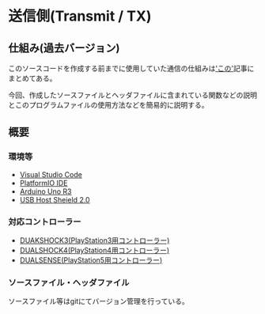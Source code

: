 # 送信側(Transmit / TX)  

## 仕組み(過去バージョン)  

このソースコードを作成する前までに使用していた通信の仕組みは['この'](./controllerHome.md)記事にまとめてある。  

今回、作成したソースファイルとヘッダファイルに含まれている関数などの説明とこのプログラムファイルの使用方法などを簡易的に説明する。  

## 概要  

### 環境等  

* [Visual Studio Code](https://code.visualstudio.com/)  
* [PlatformIO IDE](../platformIO.md)  
* [Arduino Uno R3](https://docs.arduino.cc/hardware/uno-rev3/)  
* [USB Host Sheield 2.0](https://github.com/felis/USB_Host_Shield_2.0)  

### 対応コントローラー

* [DUAKSHOCK3(PlayStation3用コントローラー)](https://www.sony.com/ja/SonyInfo/design/gallery/CECH-ZC2/)  
* [DUALSHOCK4(PlayStation4用コントローラー)](https://www.playstation.com/ja-jp/accessories/dualshock-4-wireless-controller/)  
* [DUALSENSE(PlayStation5用コントローラー)](https://www.playstation.com/ja-jp/accessories/dualsense-wireless-controller/)  

### ソースファイル・ヘッダファイル  

ソースファイル等はgitにてバージョン管理を行っている。
<!-- 現在(2025/05/10)時点での最新バージョンは`ver.1.1.0`であり['ここ'](https://github.com/s2301089/Control_General/tree/ver.1.1.0/codes/arduino_controller/PlayStationController/src)にある。   -->
